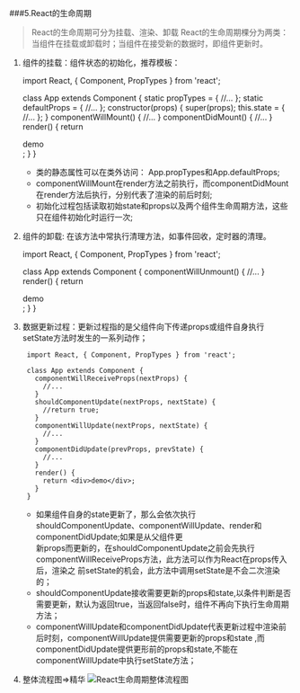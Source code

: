 ###5.React的生命周期

>React的生命周期可分为挂载、渲染、卸载
>React的生命周期棵分为两类：当组件在挂载或卸载时；当组件在接受新的数据时，即组件更新时。

1. 组件的挂载：组件状态的初始化，推荐模板：

    import React, { Component, PropTypes } from 'react';

    class App extends Component {
      static propTypes = {
        //...
      };
      static defaultProps = {
        //...
      };
      constructor(props) {
        super(props);
        this.state = {
          //...
        };
      }
      componentWillMount() {
        //...
      }
      componentDidMount() {
        //...
      }
      render() {
        return <div>demo</div>;
      }
    }

    + 类的静态属性可以在类外访问： App.propTypes和App.defaultProps;  
    + componentWillMount在render方法之前执行，而componentDidMount在render方法后执行，分别代表了渲染的前后时刻;
    + 初始化过程包括读取初始state和props以及两个组件生命周期方法，这些只在组件初始化时运行一次;
2. 组件的卸载: 在该方法中常执行清理方法，如事件回收，定时器的清理。

    import React, { Component, PropTypes } from 'react';

    class App extends Component {
      componentWillUnmount() {
        //...
      }
      render() {
        return <div>demo</div>;
      }
    }

3. 数据更新过程：更新过程指的是父组件向下传递props或组件自身执行setState方法时发生的一系列动作；

        import React, { Component, PropTypes } from 'react';

        class App extends Component {
          componentWillReceiveProps(nextProps) {
            //...
          }
          shouldComponentUpdate(nextProps, nextState) {
            //return true;
          }
          componentWillUpdate(nextProps, nextState) {
            //...
          }
          componentDidUpdate(prevProps, prevState) {
            //...
          }
          render() {
            return <div>demo</div>;
          }
        }
    + 如果组件自身的state更新了，那么会依次执行shouldComponentUpdate、componentWillUpdate、render和componentDidUpdate;如果是从父组件更   
      新props而更新的，在shouldComponentUpdate之前会先执行componentWillReceiveProps方法，此方法可以作为React在props传入后，渲染之
      前setState的机会，此方法中调用setState是不会二次渲染的；
    + shouldComponentUpdate接收需要更新的props和state,以条件判断是否需要更新，默认为返回true，当返回false时，组件不再向下执行生命周期方法；
    + componentWillUpdate和componentDidUpdate代表更新过程中渲染前后时刻，componentWillUpdate提供需要更新的props和state
      ,而componentDidUpdate提供更形前的props和state,不能在componentWillUpdate中执行setState方法；
4. 整体流程图=>精华
   ![React生命周期整体流程图](https://www.processon.com/chart_image/5863902ee4b049e79ecbde92.png)
